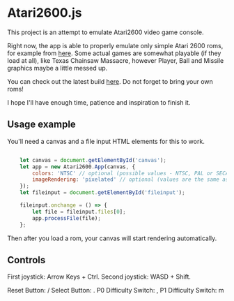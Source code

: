 # Atari2600.js

This project is an attempt to emulate Atari2600 video game console.

Right now, the app is able to properly emulate only simple Atari 2600 roms, for example from [here](http://khryssun.free.fr/programming_code.html#Sources_Background). Some actual games are somewhat playable (if they load at all), like Texas Chainsaw Massacre, however Player, Ball and Missile graphics maybe a little messed up.

You can check out the latest build [here](https://star-collector.github.io/atari2600.js/). Do not forget to bring your own roms!

I hope I'll have enough time, patience and inspiration to finish it.

## Usage example

You'll need a canvas and a file input HTML elements for this to work.

```js

    let canvas = document.getElementById('canvas');
    let app = new Atari2600.App(canvas, {
        colors: 'NTSC' // optional (possible values - NTSC, PAL or SECAM, default - NTSC)
        imageRendering: 'pixelated' // optional (values are the same as in image-rendering CSS property, default - pixelated)
    });
    let fileinput = document.getElementById('fileinput');

    fileinput.onchange = () => {
        let file = fileinput.files[0];
        app.processFile(file);
    };

```

Then after you load a rom, your canvas will start rendering automatically.

## Controls

First joystick: Arrow Keys + Ctrl.
Second joystick: WASD + Shift.

Reset Button: /
Select Button: .
P0 Difficulty Switch: ,
P1 Difficulty Switch: m
